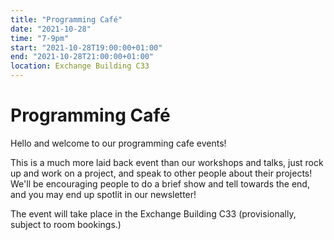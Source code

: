 ```yaml
---
title: "Programming Café"
date: "2021-10-28"
time: "7-9pm"
start: "2021-10-28T19:00:00+01:00"
end: "2021-10-28T21:00:00+01:00"
location: Exchange Building C33
---
```


# Programming Café

Hello and welcome to our programming cafe events!

This is a much more laid back event than our workshops and talks, just rock up and work on a project, and speak to other people about their projects!
We'll be encouraging people to do a brief show and tell towards the end, and you may end up spotlit in our newsletter!

The event will take place in the Exchange Building C33 (provisionally, subject to room bookings.)
